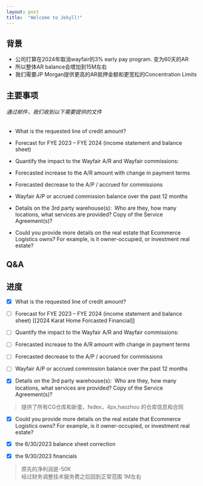 ```yaml
---
layout: post
title:  "Welcome to Jekyll!"
---
```


## 背景

- 公司打算在2024年取消wayfair的3% early pay program. 变为60天的AR
- 所以整体AR balance会增加到15M左右
- 我们需要JP Morgan提供更高的AR抵押金额和更宽松的Concentration Limits 
## 主要事项

###### 通过邮件，我们收到以下需要提供的文件

- What is the requested line of credit amount?

- Forecast for FYE 2023 – FYE 2024 (income statement and balance sheet)
- Quantify the impact to the Wayfair A/R and Wayfair commissions: 

- Forecasted increase to the A/R amount with change in payment terms 
- Forecasted decrease to the A/P / accrued for commissions

- Wayfair A/P or accrued commission balance over the past 12 months
- Details on the 3rd party warehouse(s):  Who are they, how many locations, what services are provided? Copy of the Service Agreement(s)?
- Could you provide more details on the real estate that Ecommerce Logistics owns? For example, is it owner-occupied, or investment real estate?

## Q&A
## 进度


- [x]  What is the requested line of credit amount?

- [ ]  Forecast for FYE 2023 – FYE 2024 (income statement and balance sheet)  [[2024 Karat Home Forcasted Financial]]
- [ ]  Quantify the impact to the Wayfair A/R and Wayfair commissions: 

- [ ]  Forecasted increase to the A/R amount with change in payment terms 
- [ ]  Forecasted decrease to the A/P / accrued for commissions

- [ ]  Wayfair A/P or accrued commission balance over the past 12 months

- [x]  Details on the 3rd party warehouse(s):  Who are they, how many locations, what services are provided? Copy of the Service Agreement(s)? 

> 提供了所有CG仓库和新蛋，fedex，4px,haozhou 的仓库信息和合同

- [x]   Could you provide more details on the real estate that Ecommerce Logistics owns? For example, is it owner-occupied, or investment real estate?

- [x] the 6/30/2023 balance sheet correction

- [x] the 9/30/2023 financials

> 原先的净利润是-50K   
> 经过财务调整技术服务费之后回到正常范围 1M左右




























